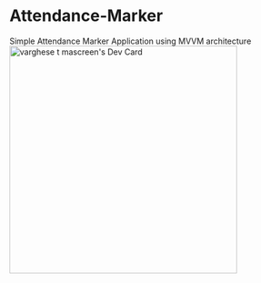 # Attendance-Marker
Simple Attendance Marker Application using MVVM architecture
<a href="https://app.daily.dev/varghese20"><img src="https://api.daily.dev/devcards/340fa4af909141b8af64afa47703173f.png?r=85o" width="400" alt="varghese t mascreen's Dev Card"/></a>
